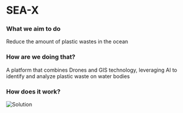 # SEA-X

### What we aim to do

Reduce the amount of plastic wastes in the ocean

### How are we doing that?

A platform that combines Drones and GIS technology, leveraging AI to identify and analyze plastic waste on water bodies

### How does it work?

![Solution](https://stdntpartners-my.sharepoint.com/:i:/g/personal/bunmi_akinremi_studentambassadors_com/ES3QaYJt7YJFo4zs-0mMgDwBn-Ol-3VurZzFiEAGNJpjQw?e=DxTCgd)


